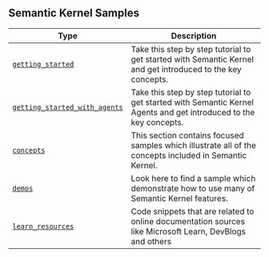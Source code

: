 ## Semantic Kernel Samples

| Type                                                                     | Description                                                                                                            |
| ------------------------------------------------------------------------ | ---------------------------------------------------------------------------------------------------------------------- |
| [`getting_started`](./getting_started/CONFIGURING_THE_KERNEL.md)         | Take this step by step tutorial to get started with Semantic Kernel and get introduced to the key concepts.            |
| [`getting_started_with_agents`](./getting_started_with_agents/README.md) | Take this step by step tutorial to get started with Semantic Kernel Agents and get introduced to the key concepts.     |
| [`concepts`](./concepts/README.md)                                       | This section contains focused samples which illustrate all of the concepts included in Semantic Kernel.                |
| [`demos`](./Demos/README.md)                                             | Look here to find a sample which demonstrate how to use many of Semantic Kernel features.                              |
| [`learn_resources`](./learn_resources/README.md)                         | Code snippets that are related to online documentation sources like Microsoft Learn, DevBlogs and others               |
